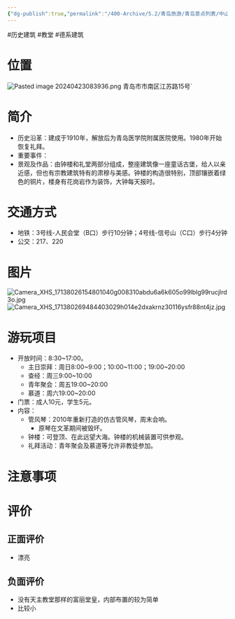 ```yaml
---
{"dg-publish":true,"permalink":"/400-Archive/5.2/青岛旅游/青岛景点列表/中山路及其周边/江苏路基督教堂/","tags":["历史建筑","教堂","德系建筑"]}
---
```


#历史建筑 #教堂 #德系建筑 
# 位置
![Pasted image 20240423083936.png](/img/user/800-%E5%85%B6%E4%BB%96/801-%E5%9B%BE%E7%89%87/Pasted%20image%2020240423083936.png)
青岛市市南区江苏路15号`
# 简介
- 历史沿革：建成于1910年，解放后为青岛医学院附属医院使用。1980年开始恢复礼拜。
- 重要事件：
- 景观及作品：由钟楼和礼堂两部分组成，整座建筑像一座童话古堡，给人以亲近感，但也有宗教建筑特有的肃穆与美感。钟楼的构造很特别，顶部镶嵌着绿色的铜片，楼身有花岗岩作为装饰，大钟每天报时。
# 交通方式
- 地铁：3号线-人民会堂（B口）步行10分钟；4号线-信号山（C口）步行4分钟
- 公交：217、220
# 图片
![Camera_XHS_17138026154801040g008310abdu6a6k605o99lblg99rucjlrd3o.jpg](/img/user/800-%E5%85%B6%E4%BB%96/801-%E5%9B%BE%E7%89%87/Camera_XHS_17138026154801040g008310abdu6a6k605o99lblg99rucjlrd3o.jpg)
![Camera_XHS_171380269484403029h014e2dxakrnz30116ysfr88nt4jz.jpg](/img/user/800-%E5%85%B6%E4%BB%96/801-%E5%9B%BE%E7%89%87/Camera_XHS_171380269484403029h014e2dxakrnz30116ysfr88nt4jz.jpg)
# 游玩项目
- 开放时间：8:30~17:00。
	- 主日崇拜：周日8:00~9:00；10:00~11:00；19:00~20:00
	- 查经：周三9:00~10:00
	- 青年聚会：周五19:00~20:00
	- 慕道：周六19:00~20:00
- 门票：成人10元，学生5元。
- 内容：
	- 管风琴：2010年重新打造的仿古管风琴，周末会响。
		- 原琴在文革期间被毁坏。
	- 钟楼：可登顶、在此远望大海。钟楼的机械装置可供参观。
	- 礼拜活动：青年聚会及慕道等允许非教徒参加。
# 注意事项
# 评价
## 正面评价
- 漂亮
## 负面评价
- 没有天主教堂那样的富丽堂皇，内部布置的较为简单
- 比较小